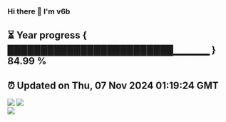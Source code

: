 ### Hi there 👋  I'm v6b  
⏳ Year progress { █████████████████████████▁▁▁▁▁ } 84.99 %
---
⏰ Updated on Thu, 07 Nov 2024 01:19:24 GMT
---
![](https://github-readme-stats.vercel.app/api?username=v6b&bg_color=30,e96443,904e95&title_color=fff&text_color=fff&layout=compact)
![](https://github-readme-stats.vercel.app/api/top-langs/?username=v6b&layout=compact&bg_color=30,e96443,904e95&title_color=fff&text_color=fff)  
![](https://gcore.jsdelivr.net/gh/v6b/v6b@main/assets/github-contribution-grid-snake.svg)


